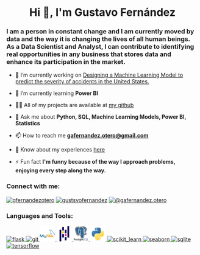<h1 align="center">Hi 👋, I'm Gustavo Fernández</h1>
<h3 align="left">I am a person in constant change and I am currently moved by data and the way it is changing the lives of all human beings. As a Data Scientist and Analyst, I can contribute to identifying real opportunities in any business that stores data and enhance its participation in the market.</h3>

- 🔭 I’m currently working on [Designing a Machine Learning Model to predict the severity of accidents in the United States.](https://github.com/Gfotero/Proyecto_Final.git)

- 🌱 I’m currently learning **Power BI**

- 👨‍💻 All of my projects are available at [my github](https://github.com/Gfotero)

- 💬 Ask me about **Python, SQL, Machine Learning Models, Power BI, Statistics**

- 📫 How to reach me **gafernandez.otero@gmail.com**

- 📄 Know about my experiences [here](https://flowcv.com/resume/aoief1mh3t)

- ⚡ Fun fact **I'm funny because of the way I approach problems, enjoying every step along the way.**

<h3 align="left">Connect with me:</h3>
<p align="left">
<a href="https://linkedin.com/in/gfernandezotero" target="blank"><img align="center" src="https://raw.githubusercontent.com/rahuldkjain/github-profile-readme-generator/master/src/images/icons/Social/linked-in-alt.svg" alt="gfernandezotero" height="30" width="40" /></a>
<a href="https://kaggle.com/gustsvofernandez" target="blank"><img align="center" src="https://raw.githubusercontent.com/rahuldkjain/github-profile-readme-generator/master/src/images/icons/Social/kaggle.svg" alt="gustsvofernandez" height="30" width="40" /></a>
<a href="https://medium.com/@gafernandez.otero" target="blank"><img align="center" src="https://raw.githubusercontent.com/rahuldkjain/github-profile-readme-generator/master/src/images/icons/Social/medium.svg" alt="@gafernandez.otero" height="30" width="40" /></a>
</p>

<h3 align="left">Languages and Tools:</h3>
<p align="left"> <a href="https://flask.palletsprojects.com/" target="_blank" rel="noreferrer"> <img src="https://www.vectorlogo.zone/logos/pocoo_flask/pocoo_flask-icon.svg" alt="flask" width="40" height="40"/> </a> <a href="https://git-scm.com/" target="_blank" rel="noreferrer"> <img src="https://www.vectorlogo.zone/logos/git-scm/git-scm-icon.svg" alt="git" width="40" height="40"/> </a> <a href="https://www.mysql.com/" target="_blank" rel="noreferrer"> <img src="https://raw.githubusercontent.com/devicons/devicon/master/icons/mysql/mysql-original-wordmark.svg" alt="mysql" width="40" height="40"/> </a> <a href="https://pandas.pydata.org/" target="_blank" rel="noreferrer"> <img src="https://raw.githubusercontent.com/devicons/devicon/2ae2a900d2f041da66e950e4d48052658d850630/icons/pandas/pandas-original.svg" alt="pandas" width="40" height="40"/> </a> <a href="https://www.postgresql.org" target="_blank" rel="noreferrer"> <img src="https://raw.githubusercontent.com/devicons/devicon/master/icons/postgresql/postgresql-original-wordmark.svg" alt="postgresql" width="40" height="40"/> </a> <a href="https://www.python.org" target="_blank" rel="noreferrer"> <img src="https://raw.githubusercontent.com/devicons/devicon/master/icons/python/python-original.svg" alt="python" width="40" height="40"/> </a> <a href="https://scikit-learn.org/" target="_blank" rel="noreferrer"> <img src="https://upload.wikimedia.org/wikipedia/commons/0/05/Scikit_learn_logo_small.svg" alt="scikit_learn" width="40" height="40"/> </a> <a href="https://seaborn.pydata.org/" target="_blank" rel="noreferrer"> <img src="https://seaborn.pydata.org/_images/logo-mark-lightbg.svg" alt="seaborn" width="40" height="40"/> </a> <a href="https://www.sqlite.org/" target="_blank" rel="noreferrer"> <img src="https://www.vectorlogo.zone/logos/sqlite/sqlite-icon.svg" alt="sqlite" width="40" height="40"/> </a> <a href="https://www.tensorflow.org" target="_blank" rel="noreferrer"> <img src="https://www.vectorlogo.zone/logos/tensorflow/tensorflow-icon.svg" alt="tensorflow" width="40" height="40"/> </a> </p>


